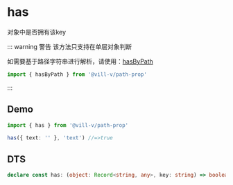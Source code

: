 # has

对象中是否拥有该key

::: warning 警告
该方法只支持在单层对象判断

如需要基于路径字符串进行解析，请使用：[hasByPath](/modules/path-prop/hasByPath)

```ts
import { hasByPath } from '@vill-v/path-prop'
```

:::

## Demo

```ts
import { has } from '@vill-v/path-prop'

has({ text: '' }, 'text') //=>true
```

## DTS

```ts
declare const has: (object: Record<string, any>, key: string) => boolean;
```
